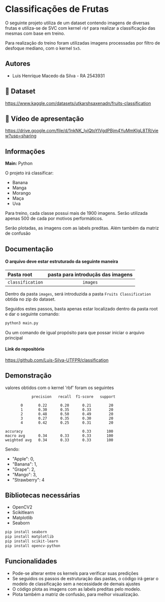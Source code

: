 
# Classificações de Frutas

O seguinte projeto utiliza de um dataset contendo imagens de diversas frutas e utiliza-se de SVC com kernel `rbf` para realizar a classificação das mesmas com base em treino.

Para realização do treino foram utilizadas imagens processadas por filtro de desfoque mediano, com o kernel `5x5`.


## Autores

- Luis Henrique Macedo da Silva - RA 2543931


## 🔗 Dataset
https://www.kaggle.com/datasets/utkarshsaxenadn/fruits-classification

## 🔗 Vídeo de apresentação

https://drive.google.com/file/d/1nkNK_lyiQtoYIVgdPBjm4YuMmKIgL8TR/view?usp=sharing



## Informações

**Main:** Python 

O projeto irá classificar:

- Banana
- Manga
- Morango
- Maça
- Uva

Para treino, cada classe possui mais de 1900 imagens.
Serão utilizada apenas 500 de cada por motivos performáticos.

Serão plotadas, as imagens com as labels preditas.
Além também da matriz de confusão


## Documentação

#### O arquivo deve estar estruturado da seguinte maneira



| Pasta root   | pasta para introduçãs das imagens |
| :---------- | :---------: |
| `classification` | `images` |

Dentro da pasta `images`, será introduzida a pasta `Fruits Classification` obtida no zip do dataset.

Seguidos estes passos, basta apenas estar localizado dentro da pasta root e dar o seguinte comando:

```bash
python3 main.py
```

Ou um comando de igual propósito para que possar iniciar o arquivo principal

#### Link do repositório

https://github.com/Luis-Silva-UTFPR/classification

## Demonstração

valores obtidos com o kernel 'rbf' foram os seguintes

                precision   recall  f1-score   support 

           0       0.22      0.20      0.21        20
           1       0.30      0.35      0.33        20
           2       0.48      0.50      0.49        20
           3       0.27      0.35      0.30        20
           4       0.42      0.25      0.31        20

    accuracy                           0.33       100
    macro avg      0.34      0.33      0.33       100
    weighted avg   0.34      0.33      0.33       100

Sendo:

 - "Apple": 0,
 - "Banana": 1,
 - "Grape": 2,
 - "Mango": 3,
 - "Strawberry": 4


## Bibliotecas necessárias

- OpenCV2
- Scikitlearn
- Matplotlib
- Seaborn

```bash
pip install seaborn
pip install matplotlib
pip install scikit-learn
pip install opencv-python
```






## Funcionalidades

- Pode-se alterar entre os kernels para verificar suas predições
- Se seguidos os passos de estruturação das pastas, o código irá gerar o modelo de classificação sem a necessidade de demais ajustes
- O código plota as imagens com as labels preditas pelo modelo.
- Plota também a matriz de confusão, para melhor visualização.
